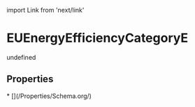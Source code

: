 import Link from 'next/link'
# EUEnergyEfficiencyCategoryE

undefined

## Properties

<Grid>
* [](/Properties/Schema.org/)

</Grid>

